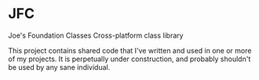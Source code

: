 # JFC
Joe's Foundation Classes
Cross-platform class library

This project contains shared code that I've written and 
used in one or more of my projects.  It is perpetually
under construction, and probably shouldn't be used
by any sane individual.

